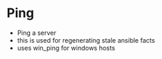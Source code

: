 Ping
====

* Ping a server
* this is used for regenerating stale ansible facts
* uses win_ping for windows hosts
